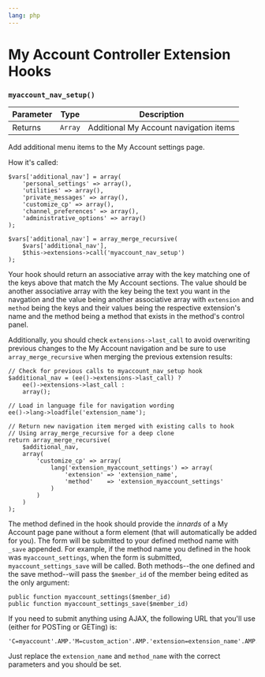 ```yaml
---
lang: php
---
```


<!--
    This source file is part of the open source project
    ExpressionEngine User Guide (https://github.com/ExpressionEngine/ExpressionEngine-User-Guide)

    @link      https://expressionengine.com/
    @copyright Copyright (c) 2003-2020, Packet Tide, LLC (https://ellislab.com)
    @license   https://expressionengine.com/license Licensed under Apache License, Version 2.0
-->

# My Account Controller Extension Hooks

### `myaccount_nav_setup()`

| Parameter | Type    | Description                            |
| --------- | ------- | -------------------------------------- |
| Returns   | `Array` | Additional My Account navigation items |

Add additional menu items to the My Account settings page.

How it's called:

    $vars['additional_nav'] = array(
        'personal_settings' => array(),
        'utilities' => array(),
        'private_messages' => array(),
        'customize_cp' => array(),
        'channel_preferences' => array(),
        'administrative_options' => array()
    );

    $vars['additional_nav'] = array_merge_recursive(
        $vars['additional_nav'],
        $this->extensions->call('myaccount_nav_setup')
    );

Your hook should return an associative array with the key matching one of the keys above that match the My Account sections. The value should be another associative array with the key being the text you want in the navgation and the value being another associative array with `extension` and `method` being the keys and their values being the respective extension's name and the method being a method that exists in the method's control panel.

Additionally, you should check `extensions->last_call` to avoid overwriting previous changes to the My Account navigation and be sure to use `array_merge_recursive` when merging the previous extension results:

    // Check for previous calls to myaccount_nav_setup hook
    $additional_nav = (ee()->extensions->last_call) ?
        ee()->extensions->last_call :
        array();

    // Load in language file for navigation wording
    ee()->lang->loadfile('extension_name');

    // Return new navigation item merged with existing calls to hook
    // Using array_merge_recursive for a deep clone
    return array_merge_recursive(
        $additional_nav,
        array(
            'customize_cp' => array(
                lang('extension_myaccount_settings') => array(
                    'extension' => 'extension_name',
                    'method'    => 'extension_myaccount_settings'
                )
            )
        )
    );

The method defined in the hook should provide the _innards_ of a My Account page pane without a form element (that will automatically be added for you). The form will be submitted to your defined method name with `_save` appended. For example, if the method name you defined in the hook was `myaccount_settings`, when the form is submitted, `myaccount_settings_save` will be called. Both methods--the one defined and the save method--will pass the `$member_id` of the member being edited as the only argument:

    public function myaccount_settings($member_id)
    public function myaccount_settings_save($member_id)

If you need to submit anything using AJAX, the following URL that you'll use (either for POSTing or GETing) is:

    'C=myaccount'.AMP.'M=custom_action'.AMP.'extension=extension_name'.AMP.'method=method_name'

Just replace the `extension_name` and `method_name` with the correct parameters and you should be set.
